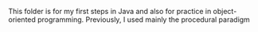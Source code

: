 This folder is for my first steps in Java and also for practice in object-oriented programming. Previously, I used mainly the procedural paradigm

